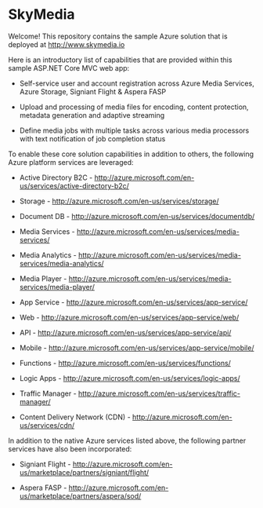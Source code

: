# SkyMedia

Welcome! This repository contains the sample Azure solution that is deployed at http://www.skymedia.io

Here is an introductory list of capabilities that are provided within this sample ASP.NET Core MVC web app:

* Self-service user and account registration across Azure Media Services, Azure Storage, Signiant Flight & Aspera FASP

* Upload and processing of media files for encoding, content protection, metadata generation and adaptive streaming

* Define media jobs with multiple tasks across various media processors with text notification of job completion status

To enable these core solution capabilities in addition to others, the following Azure platform services are leveraged:

* Active Directory B2C - http://azure.microsoft.com/en-us/services/active-directory-b2c/

* Storage - http://azure.microsoft.com/en-us/services/storage/

* Document DB - http://azure.microsoft.com/en-us/services/documentdb/

* Media Services - http://azure.microsoft.com/en-us/services/media-services/

 * Media Analytics - http://azure.microsoft.com/en-us/services/media-services/media-analytics/
 
 * Media Player - http://azure.microsoft.com/en-us/services/media-services/media-player/

* App Service - http://azure.microsoft.com/en-us/services/app-service/

 * Web - http://azure.microsoft.com/en-us/services/app-service/web/

 * API - http://azure.microsoft.com/en-us/services/app-service/api/
 
 * Mobile - http://azure.microsoft.com/en-us/services/app-service/mobile/
 
 * Functions - http://azure.microsoft.com/en-us/services/functions/

* Logic Apps - http://azure.microsoft.com/en-us/services/logic-apps/

* Traffic Manager - http://azure.microsoft.com/en-us/services/traffic-manager/

* Content Delivery Network (CDN) - http://azure.microsoft.com/en-us/services/cdn/

In addition to the native Azure services listed above, the following partner services have also been incorporated:

* Signiant Flight - http://azure.microsoft.com/en-us/marketplace/partners/signiant/flight/

* Aspera FASP - http://azure.microsoft.com/en-us/marketplace/partners/aspera/sod/
